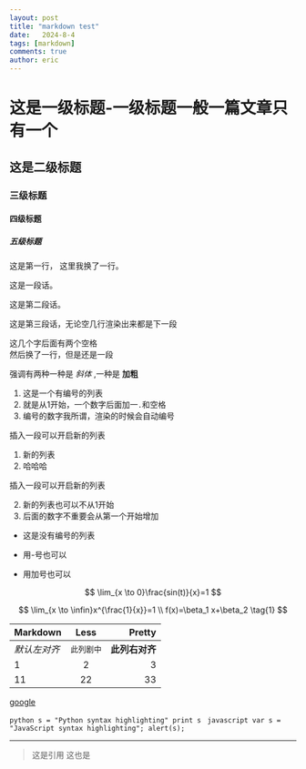 ```yaml
---
layout: post
title: "markdown test"
date:   2024-8-4
tags: [markdown]
comments: true
author: eric
---
```


<!-- more -->

# 这是一级标题-一级标题一般一篇文章只有一个
## 这是二级标题
### 三级标题
#### 四级标题
##### 五级标题
这是第一行，
这里我换了一行。

这是一段话。

这是第二段话。


这是第三段话，无论空几行渲染出来都是下一段

这几个字后面有两个空格  
然后换了一行，但是还是一段

强调有两种一种是 *斜体* ,一种是 **加粗**

1. 这是一个有编号的列表
2. 就是从1开始，一个数字后面加一`.`和空格
4. 编号的数字我所谓，渲染的时候会自动编号  

插入一段可以开启新的列表

1. 新的列表
6. 哈哈哈
   
插入一段可以开启新的列表

2. 新的列表也可以不从1开始
5. 后面的数字不重要会从第一个开始增加

* 这是没有编号的列表
- 用-号也可以
+ 用加号也可以

$$
\lim_{x \to 0}\frac{sin(t)}{x}=1
$$

$$
\lim_{x \to \infin}x^{\frac{1}{x}}=1
\\
f(x)=\beta_1 x+\beta_2
\tag{1}
$$

| Markdown     |    Less    |         Pretty |
| ------------ | :--------: | -------------: |
| *默认左对齐* | `此列剧中` | **此列右对齐** |
| 1            |     2      |              3 |
| 11           |     22     |             33 |

[google](https://www.google.com/)

`python
s = "Python syntax highlighting"
print s
`
`javascript
var s = "JavaScript syntax highlighting";
alert(s);
`

---
>这是引用
这也是




